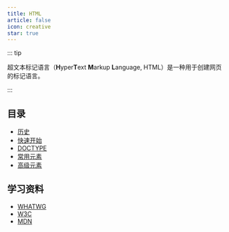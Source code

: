 ```yaml
---
title: HTML
article: false
icon: creative
star: true
---
```


::: tip

超文本标记语言（**H**yper**T**ext **M**arkup **L**anguage, HTML）是一种用于创建网页的标记语言。

:::

## 目录

- [历史](001-html-history.md)
- [快速开始](002-quick-start.md)
- [DOCTYPE](003-doctype.md)
- [常用元素](004-common-element.md)
- [高级元素](005-advanced-element.md)

## 学习资料

- [WHATWG](https://html.spec.whatwg.org)
- [W3C](https://www.w3.org/)
- [MDN](https://developer.mozilla.org/zh-CN/docs/learn/HTML)
